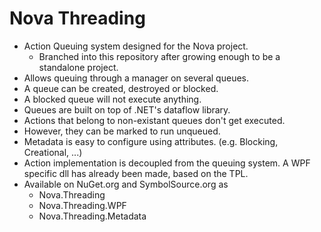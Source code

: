 Nova Threading
====

* Action Queuing system designed for the Nova project.
	* Branched into this repository after growing enough to be a standalone project.
* Allows queuing through a manager on several queues.
* A queue can be created, destroyed or blocked.
* A blocked queue will not execute anything.
* Queues are built on top of .NET's dataflow library.
* Actions that belong to non-existant queues don't get executed.
* However, they can be marked to run unqueued.
* Metadata is easy to configure using attributes. (e.g. Blocking, Creational, ...)
* Action implementation is decoupled from the queuing system. A WPF specific dll has already been made, based on the TPL.
* Available on NuGet.org and SymbolSource.org as
	* Nova.Threading
	* Nova.Threading.WPF
	* Nova.Threading.Metadata
